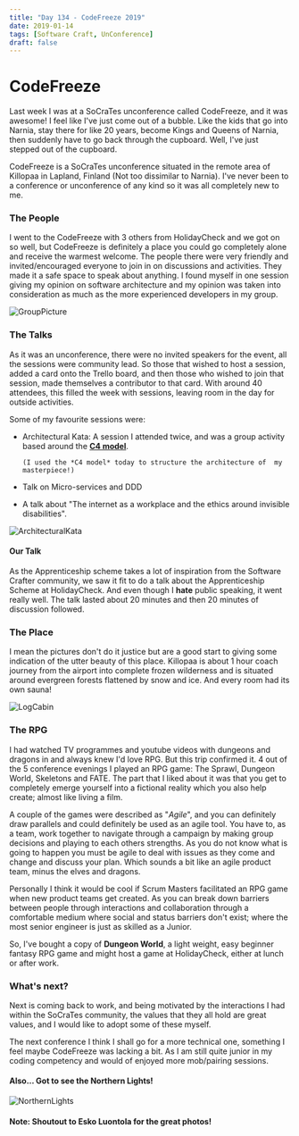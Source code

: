```yaml
---
title: "Day 134 - CodeFreeze 2019"
date: 2019-01-14
tags: [Software Craft, UnConference]
draft: false
---
```


# CodeFreeze

Last week I was at a SoCraTes unconference called CodeFreeze, and it was awesome! I feel like I've just come out of a bubble. Like the kids that go into Narnia, stay there for like 20 years, become Kings and Queens of Narnia, then suddenly have to go back through the cupboard. Well, I've just stepped out of the cupboard.

CodeFreeze is a SoCraTes unconference situated in the remote area of Killopaa in Lapland, Finland (Not too dissimilar to Narnia). I've never been to a conference or unconference of any kind so it was all completely new to me.

### The People

I went to the CodeFreeze with 3 others from HolidayCheck and we got on so well, but CodeFreeze is definitely a place you could go completely alone and receive the warmest welcome. The people there were very friendly and invited/encouraged everyone to join in on discussions and activities. They made it a safe space to speak about anything. I found myself in one session giving my opinion on software architecture and my opinion was taken into consideration as much as the more experienced developers in my group.

![GroupPicture](/Images/GroupPic.JPG)

### The Talks

As it was an unconference, there were no invited speakers for the event, all the sessions were community lead. So those that wished to host a session, added a card onto the Trello board, and then those who wished to join that session, made themselves a contributor to that card. With around 40 attendees, this filled the week with sessions, leaving room in the day for outside activities.

Some of my favourite sessions were:

- Architectural Kata: A session I attended twice, and was a group activity based around the [**C4 model**](https://c4model.com/).

      (I used the *C4 model* today to structure the architecture of  my masterpiece!)

- Talk on Micro-services and DDD

- A talk about "The internet as a workplace and the ethics around invisible disabilities".

![ArchitecturalKata](/Images/ArchKata.JPG)

#### Our Talk

As the Apprenticeship scheme takes a lot of inspiration from the Software Crafter community, we saw it fit to do a talk about the Apprenticeship Scheme at HolidayCheck. And even though I **hate** public speaking, it went really well. The talk lasted about 20 minutes and then 20 minutes of discussion followed.

### The Place

I mean the pictures don't do it justice but are a good start to giving some indication of the utter beauty of this place. Killopaa is about 1 hour coach journey from the airport into complete frozen wilderness and is situated around evergreen forests flattened by snow and ice. And every room had its own sauna!

![LogCabin](/Images/Hut.JPG)

### The RPG

I had watched TV programmes and youtube videos with dungeons and dragons in and always knew I'd love RPG. But this trip confirmed it. 4 out of the 5 conference evenings I played an RPG game: The Sprawl, Dungeon World, Skeletons and FATE. The part that I liked about it was that you get to completely emerge yourself into a fictional reality which you also help create; almost like living a film.

A couple of the games were described as "*Agile*", and you can definitely draw parallels and could definitely be used as an agile tool. You have to, as a team, work together to navigate through a campaign by making group decisions and playing to each others strengths. As you do not know what is going to happen you must be agile to deal with issues as they come and change and discuss your plan. Which sounds a bit like an agile product team, minus the elves and dragons.

Personally I think it would be cool if Scrum Masters facilitated an RPG game when new product teams get created. As you can break down barriers between people through interactions and collaboration through a comfortable medium where social and status barriers don't exist; where the most senior engineer is just as skilled as a Junior.

So, I've bought a copy of **Dungeon World**, a light weight, easy beginner fantasy RPG game and might host a game at HolidayCheck, either at lunch or after work.

### What's next?

Next is coming back to work, and being motivated by the interactions I had within the SoCraTes community, the values that they all hold are great values, and I would like to adopt some of these myself.

The next conference I think I shall go for a more technical one, something I feel maybe CodeFreeze was lacking a bit. As I am still quite junior in my coding competency and would of enjoyed more mob/pairing sessions.

#### Also... Got to see the Northern Lights!

![NorthernLights](/Images/NorthernLights.JPG)

#### Note: Shoutout to Esko Luontola for the great photos! 
